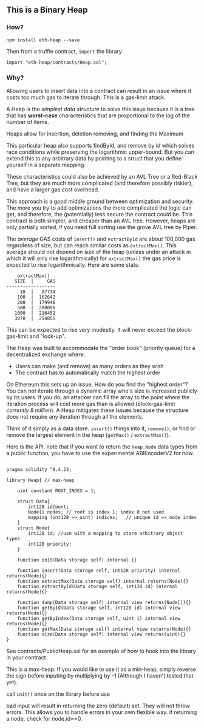 ## This is a Binary Heap

### How?
```
npm install eth-heap --save
```
Then from a truffle contract, `import` the library
```solidity
import "eth-heap/contracts/Heap.sol";

```

### Why?

Allowing users to insert data into a contract can result in an issue where it costs too much gas to iterate through. This is a gas-limit attack.

A Heap is the *simplest data structure* to solve this issue because it is a tree that has **worst-case** characteristics that are proportional to the log of the number of items.

Heaps allow for insertion, deletion removing, and finding the Maximum

This particular heap also supports findById, and remove by id which solves race conditions while preserving the logarithmic upper-bound.
But you can extend this to any arbitrary data by pointing to a struct that you define yourself in a separate mapping.

These characteristics could also be achieved by an AVL Tree or a Red-Black Tree, but they are much more complicated (and therefore possibly riskier), and have a larger gas cost overhead.

This approach is a good middle ground between optimization and security. The more you try to add optimizations the more complicated the logic can get, and therefore, the (potentially) less secure the contract could be. This contract is both simpler, and cheaper than an AVL tree. However, heaps are only partially sorted, if you need full sorting use the grove AVL tree by Piper.

The *average* GAS costs of `insert()` and `extractById` are about 100,000 gas regardless of size, but can reach similar costs as `extractMax()`. This average should not depend on size of the heap (unless under an attack in which it will only rise logarithmically) for `extractMax()` the gas price is expected to rise logarithmically. Here are some stats:
```
    extractMax()
   SIZE  |     GAS
------------------
     10  |   87734
    100  |  162642
    200  |  179946
    500  |  200096
   1000  |  216452
   3870  |  254855
```
This can be expected to rise very modestly. It will never exceed the block-gas-limit and "lock-up".

The Heap was built to accommodate the "order book" (priority queue) for a decentralized exchange where. 
  - Users can make (and remove) as many orders as they wish
  - The contract has to automatically match the highest order

On Ethereum this sets up an issue. How do you find the "highest order"? You can *not* iterate through a dynamic array who's size is increased publicly by its users. If you do, an attacker can fill the array to the point where the iteration process will cost more gas than is allowed (block-gas-limit *currently 8 million*). A Heap mitigates these issues because the structure does not require any iteration through all the elements.

Think of it simply as a data store. `insert()` things into it, `remove()`, or find or remove the largest element in the heap (`getMax()` / `extractMax()`).

Here is the API. note that if you want to return the `Heap.Node` data types from a public function, you have to use the experimental ABIEncoderV2 for now.

```solidity

pragma solidity ^0.4.23;

library Heap{ // max-heap

    uint constant ROOT_INDEX = 1;

    struct Data{
        int128 idCount;
        Node[] nodes; // root is index 1; index 0 not used
        mapping (int128 => uint) indices;   // unique id => node index
    }
    struct Node{
        int128 id; //use with a mapping to store arbitrary object types
        int128 priority;
    }

    function init(Data storage self) internal {}

    function insert(Data storage self, int128 priority) internal returns(Node){}
    function extractMax(Data storage self) internal returns(Node){}
    function extractById(Data storage self, int128 id) internal returns(Node){}

    function dump(Data storage self) internal view returns(Node[]){}
    function getById(Data storage self, int128 id) internal view returns(Node){}
    function getByIndex(Data storage self, uint i) internal view returns(Node){}
    function getMax(Data storage self) internal view returns(Node){}
    function size(Data storage self) internal view returns(uint){}
}

```
See contracts/PublicHeap.sol for an example of how to hook into the library in your contract.

This is a max-heap. If you would like to use it as a min-heap, simply reverse the sign before inputing by multiplying by -1 (Although I haven't tested that yet).

call `init()` once on the library before use

bad input will result in returning the zero (default) set. They will not throw errors. This allows you to handle errors in your own flexible way. if returning a node, check for node.id==0.

